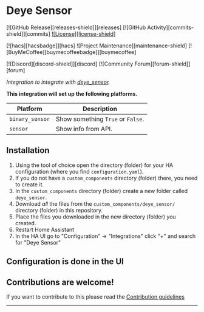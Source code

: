 # Deye Sensor

[![GitHub Release][releases-shield]][releases]
[![GitHub Activity][commits-shield]][commits]
[![License][license-shield]](LICENSE)

[![hacs][hacsbadge]][hacs]
![Project Maintenance][maintenance-shield]
[![BuyMeCoffee][buymecoffeebadge]][buymecoffee]

[![Discord][discord-shield]][discord]
[![Community Forum][forum-shield]][forum]

_Integration to integrate with [deye_sensor][deye_sensor]._

**This integration will set up the following platforms.**

Platform | Description
-- | --
`binary_sensor` | Show something `True` or `False`.
`sensor` | Show info from  API.

## Installation

1. Using the tool of choice open the directory (folder) for your HA configuration (where you find `configuration.yaml`).
1. If you do not have a `custom_components` directory (folder) there, you need to create it.
1. In the `custom_components` directory (folder) create a new folder called `deye_sensor`.
1. Download _all_ the files from the `custom_components/deye_sensor/` directory (folder) in this repository.
1. Place the files you downloaded in the new directory (folder) you created.
1. Restart Home Assistant
1. In the HA UI go to "Configuration" -> "Integrations" click "+" and search for "Deye Sensor"

## Configuration is done in the UI

<!---->

## Contributions are welcome!

If you want to contribute to this please read the [Contribution guidelines](CONTRIBUTING.md)

***

[deye_sensor]: https://github.com/Bomberus/deye_sensor
